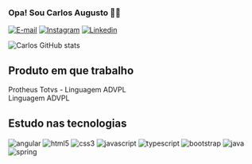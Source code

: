 

### Opa! Sou Carlos Augusto 🧔🏻

[![E-mail](	https://img.shields.io/badge/Gmail-D14836?style=for-the-badge&logo=gmail&logoColor=white)](carlosaugustoemp@gmail.com)
[![Instagram](	https://img.shields.io/badge/Instagram-E4405F?style=for-the-badge&logo=instagram&logoColor=white)](https://www.instagram.com/carlosaugto/)
[![Linkedin](	https://img.shields.io/badge/LinkedIn-0077B5?style=for-the-badge&logo=linkedin&logoColor=white)](https://www.linkedin.com/in/carlos-augusto-pereira-7a821547/)

![Carlos GitHub stats](https://github-readme-stats.vercel.app/api?username=carlosaugustoemp&show_icons=true&theme=dracula)

## Produto em que trabalho

<div style="display: inline_block">
Protheus Totvs - Linguagem ADVPL
</div>
Linguagem ADVPL
<br/>


## Estudo nas tecnologias

<div style="display: inline_block">
<img align="center" alt="angular" src="https://img.shields.io/badge/Angular-DD0031?style=for-the-badge&logo=angular&logoColor=white" />
<img align="center" alt="html5" src="https://img.shields.io/badge/HTML5-E34F26?style=for-the-badge&logo=html5&logoColor=white" />
<img align="center" alt="css3" src="https://img.shields.io/badge/CSS3-1572B6?style=for-the-badge&logo=css3&logoColor=white" />
<img align="center" alt="javascript" src="https://img.shields.io/badge/JavaScript-F7DF1E?style=for-the-badge&logo=javascript&logoColor=black" />
<img align="center" alt="typescript" src="https://img.shields.io/badge/TypeScript-007ACC?style=for-the-badge&logo=typescript&logoColor=white" />
<img align="center" alt="bootstrap" src="https://img.shields.io/badge/Bootstrap-563D7C?style=for-the-badge&logo=bootstrap&logoColor=white" />
<img align="center" alt="java" src="https://img.shields.io/badge/Java-ED8B00?style=for-the-badge&logo=openjdk&logoColor=white" />
<img align="center" alt="spring" src="https://img.shields.io/badge/Spring-6DB33F?style=for-the-badge&logo=spring&logoColor=white" />
</div>
